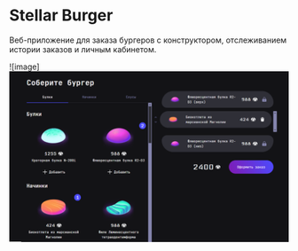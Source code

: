 # Stellar Burger

Веб-приложение для заказа бургеров с конструктором, отслеживанием истории заказов и личным кабинетом.

![image]![alt text](image.png)

